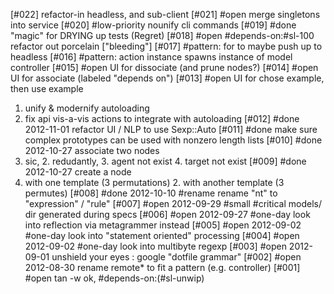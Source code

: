 [#022] refactor-in headless, and sub-client
[#021] #open merge singletons into service
[#020] #low-priority nounify cli commands
[#019] #done "magic" for DRYING up tests (Regret)
[#018] #open #depends-on:#sl-100 refactor out porcelain ["bleeding"]
[#017] #pattern: for to maybe push up to headless
[#016] #pattern: action instance spawns instance of model controller
[#015] #open UI for dissociate (and prune nodes?)
[#014] #open UI for associate (labeled "depends on")
[#013] #open UI for chose example, then use example
  1. unify & modernify autoloading
  2. fix api vis-a-vis actions to integrate with autoloading
[#012] #done 2012-11-01 refactor UI / NLP to use Sexp::Auto
[#011] #done make sure complex prototypes can be used with nonzero length lists
[#010] #done 2012-10-27 associate two nodes
  1. sic, 2. redudantly, 3. agent not exist 4. target not exist
[#009] #done 2012-10-27 create a node
  1. with one template (3 permutations) 2. with another template (3 permutes)
[#008] #done 2012-10-10 #rename rename "nt" to "expression" / "rule"
[#007] #open 2012-09-29 #small #critical models/ dir generated during specs
[#006] #open 2012-09-27 #one-day look into reflection via metagrammer instead
[#005] #open 2012-09-02 #one-day look into "statement oriented" processing
[#004] #open 2012-09-02 #one-day look into multibyte regexp
[#003] #open 2012-09-01 unshield your eyes : google "dotfile grammar"
[#002] #open 2012-08-30 rename remote* to fit a pattern (e.g. controller)
[#001] #open tan -w ok, #depends-on:(#sl-unwip)
